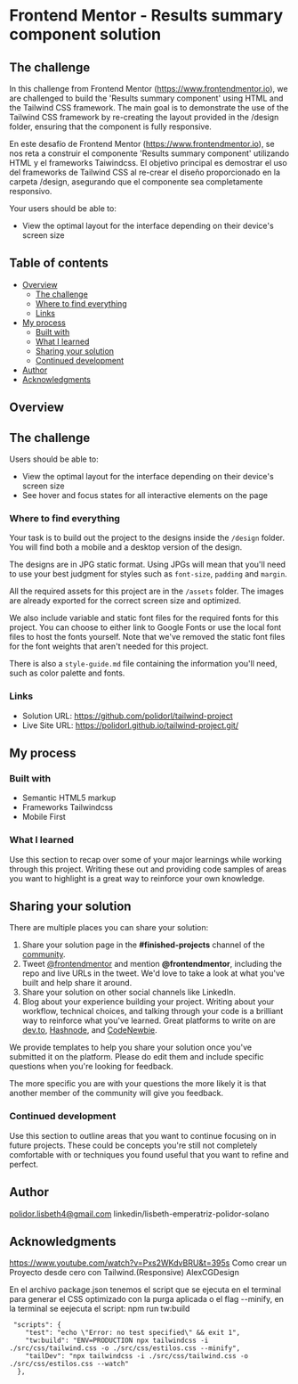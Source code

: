 # Frontend Mentor - Results summary component solution
 
 ## The challenge
 In this challenge from Frontend Mentor (https://www.frontendmentor.io), we are challenged to build the 'Results summary component' using HTML and the Tailwind CSS framework. The main goal is to demonstrate the use of the Tailwind CSS framework by re-creating the layout provided in the /design folder, ensuring that the component is fully responsive.

 En este desafío de Frontend Mentor (https://www.frontendmentor.io), se nos reta a construir el componente 'Results summary component' utilizando HTML y el frameworks Taiwindcss. El objetivo principal es demostrar el uso del frameworks  de Tailwind CSS al re-crear   el diseño proporcionado en la carpeta /design, asegurando que el componente sea completamente responsivo.

Your users should be able to:

- View the optimal layout for the interface depending on their device's screen size

## Table of contents

- [Overview](#overview)
  - [The challenge](#the-challenge)
  - [Where to find everything](#where-to-find-everything)
  - [Links](#links)
- [My process](#my-process)
  - [Built with](#built-with)
  - [What I learned](#what-i-learned)
  - [Sharing your solution](#sharing-your-solution)
  - [Continued development](#continued-development)
- [Author](#author)
- [Acknowledgments](#acknowledgments)

## Overview

## The challenge

Users should be able to:

- View the optimal layout for the interface depending on their device's screen size
- See hover and focus states for all interactive elements on the page

### Where to find everything

Your task is to build out the project to the designs inside the `/design` folder. You will find both a mobile and a desktop version of the design. 

The designs are in JPG static format. Using JPGs will mean that you'll need to use your best judgment for styles such as `font-size`, `padding` and `margin`. 

All the required assets for this project are in the `/assets` folder. The images are already exported for the correct screen size and optimized.

We also include variable and static font files for the required fonts for this project. You can choose to either link to Google Fonts or use the local font files to host the fonts yourself. Note that we've removed the static font files for the font weights that aren't needed for this project.

There is also a `style-guide.md` file containing the information you'll need, such as color palette and fonts.


### Links

- Solution URL:  https://github.com/polidorl/tailwind-project
- Live Site URL:  https://polidorl.github.io/tailwind-project.git/

## My process

### Built with

- Semantic HTML5 markup
- Frameworks Tailwindcss
- Mobile First

### What I learned

Use this section to recap over some of your major learnings while working through this project. Writing these out and providing code samples of areas you want to highlight is a great way to reinforce your own knowledge.

## Sharing your solution

There are multiple places you can share your solution:

1. Share your solution page in the **#finished-projects** channel of the [community](https://www.frontendmentor.io/community). 
2. Tweet [@frontendmentor](https://twitter.com/frontendmentor) and mention **@frontendmentor**, including the repo and live URLs in the tweet. We'd love to take a look at what you've built and help share it around.
3. Share your solution on other social channels like LinkedIn.
4. Blog about your experience building your project. Writing about your workflow, technical choices, and talking through your code is a brilliant way to reinforce what you've learned. Great platforms to write on are [dev.to](https://dev.to/), [Hashnode](https://hashnode.com/), and [CodeNewbie](https://community.codenewbie.org/).

We provide templates to help you share your solution once you've submitted it on the platform. Please do edit them and include specific questions when you're looking for feedback. 

The more specific you are with your questions the more likely it is that another member of the community will give you feedback.


### Continued development

Use this section to outline areas that you want to continue focusing on in future projects. These could be concepts you're still not completely comfortable with or techniques you found useful that you want to refine and perfect.

## Author

 polidor.lisbeth4@gmail.com
linkedin/lisbeth-emperatriz-polidor-solano

## Acknowledgments

https://www.youtube.com/watch?v=Pxs2WKdvBRU&t=395s
Como crear un Proyecto desde cero con Tailwind.(Responsive)
AlexCGDesign

En el archivo package.json tenemos el script que se ejecuta en el terminal para
generar el CSS optimizado con la purga aplicada o el flag --minify, en la terminal se eejecuta el script: npm run tw:build
```
 "scripts": {
    "test": "echo \"Error: no test specified\" && exit 1",
    "tw:build": "ENV=PRODUCTION npx tailwindcss -i ./src/css/tailwind.css -o ./src/css/estilos.css --minify",
    "tailDev": "npx tailwindcss -i ./src/css/tailwind.css -o ./src/css/estilos.css --watch"
  },
  ```